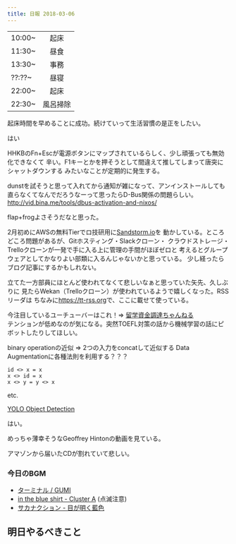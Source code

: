 ```yaml
---
title: 日報 2018-03-06
---
```


|||
|:-|:-:|
|10:00~|起床|
|11:30~|昼食|
|13:30~|事務|
|??:??~|昼寝|
|22:00~|起床|
|22:30~|風呂掃除|

起床時間を早めることに成功。続けていって生活習慣の是正をしたい。

はい

HHKBのFn+Escが電源ボタンにマップされているらしく、少し頑張っても無効化できなくて
辛い。F1キーとかを押そうとして間違えて推してしまって唐突にシャットダウンする
みたいなことが定期的に発生する。

dunstを試そうと思って入れてから通知が雑になって、アンインストールしても
直らなくてなんでだろうなーって思ったらD-Bus関係の問題らしい。
<http://vid.bina.me/tools/dbus-activation-and-nixos/>

flap+frogよさそうだなと思った。

2月初めにAWSの無料Tierでロ技研用に[Sandstorm.io](https://sandstorm.io/)を
動かしている。ところどころ問題があるが、Gitホスティング・Slackクローン・
クラウドストレージ・Trelloクローンが一発で手に入る上に管理の手間がほぼゼロと
考えるとグループウェアとしてかなりよい部類に入るんじゃないかと思っている。
少し経ったらブログ記事にするかもしれない。

立てた一方部員にほとんど使われてなくて悲しいなぁと思っていた矢先、久しぶりに
見たらWekan（Trelloクローン）が使われているようで嬉しくなった。RSSリーダは
ちなみに<https://tt-rss.org>で、ここに載せて使っている。

今注目しているユーチューバーはこれ！=> [留学資金調達ちゃんねる](https://www.youtube.com/channel/UC0R_5jqEvMAlk8AgLifnMWQ)  
テンションが低めなのが気になる。突然TOEFL対策の話から機械学習の話にピボットしたりしてほしい。

binary operationの近似 => 2つの入力をconcatして近似する
Data Augmentationに各種法則を利用する？？？
```
id <> x = x
x <> id = x
x <> y = y <> x
```
etc.

[YOLO Object Detection](https://www.youtube.com/watch?v=4eIBisqx9_g)

はい。

めっちゃ薄幸そうなGeoffrey Hintonの動画を見ている。

アマゾンから届いたCDが割れていて悲しい。

### 今日のBGM

- [ターミナル / GUMI](https://www.youtube.com/watch?v=5LLxrCeriDs)
- [in the blue shirt - Cluster A](https://www.youtube.com/watch?v=ytq5pGcM77w) (点滅注意)
- [サカナクション - 目が明く藍色](https://www.youtube.com/watch?v=xOqvFHwh3rk)

## 明日やるべきこと

